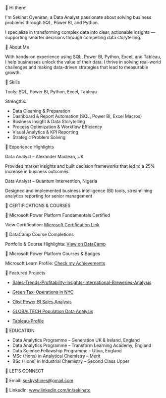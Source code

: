 👋 Hi there!

I'm Sekinat Oyeniran, a Data Analyst passionate about solving business problems through SQL, Power BI, and Python.

I specialize in transforming complex data into clear, actionable insights — supporting smarter decisions through compelling data storytelling.

📌 About Me

With hands-on experience using SQL, Power BI, Python, Excel, and Tableau, I help businesses unlock the value of their data.
I thrive in solving real-world challenges and making data-driven strategies that lead to measurable growth.

📌 Skills

Tools: SQL, Power BI, Python, Excel, Tableau

Strengths:

- Data Cleaning & Preparation
- Dashboard & Report Automation (SQL, Power BI, Excel Macros)
- Business Insight & Data Storytelling
- Process Optimization & Workflow Efficiency
- Visual Analytics & KPI Reporting
- Strategic Problem Solving
  
📌 Experience Highlights

Data Analyst – Alexander Maclean, UK

Provided market insights and built decision frameworks that led to a 25% increase in business outcomes.

Data Analyst – Quantum Intervention, Nigeria

Designed and implemented business intelligence (BI) tools, streamlining analytics reporting for senior management

📌 CERTIFICATIONS & COURSES


📌 Microsoft Power Platform Fundamentals Certified

 View Certification: [Microsoft Certification Link](https://learn.microsoft.com/en-us/users/sakinahoyeniran-9051/credentials/2d21f5a19d816f76_)


📌 DataCamp Course Completions

Portfolio & Course Highlights: [View on DataCamp](https://www.datacamp.com/portfolio/sekkyshines)


📌 Microsoft Power Platform Courses & Badges

Microsoft Learn Profile: [Check my Achievements](https://learn.microsoft.com/en-us/users/sekinatodasco3-0270/)

📁 Featured Projects

* [Sales-Trends-Profitability-Insights-International-Breweries-Analysis](https://github.com/Sekinat-Oyeniran/Sales-Trends-Profitability-Insights-International-Breweries-Analysis)

* [Green Taxi Operations in NYC](https://github.com/Sekinat-Oyeniran/Green_taxi_dataset_2022)

* [Olist Power BI Sales Analysis](https://github.com/Sekinat-Oyeniran/olist-powerbi-sales-analysis)

* [GLOBALTECH Population Data Analysis](https://github.com/Sekinat-Oyeniran/GLOBALTECH-Population-Data-Analysis)

* [Tableau-Profile]( https://public.tableau.com/app/profile/sekinat.oyeniran)

📌 EDUCATION

* Data Analytics Programme – Generation UK & Ireland, England
* Data Analytics Programme – Transform Learning Academy, England
* Data Science Fellowship Programme – Utiva, England
* MSc (Hons) in Analytical Chemistry – Merit 
* BSc (Hons) in Industrial Chemistry – Second Class Upper


📌 LET’S CONNECT

📧 Email: sekkyshines@gmail.com

🔗 LinkedIn: www.linkedin.com/in/sekinato
